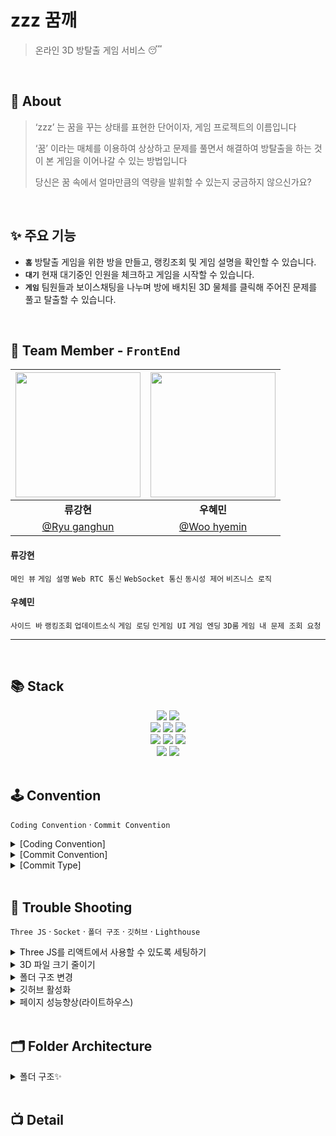 # zzz 꿈깨

<!-- <img src="https://user-images.githubusercontent.com/74045440/159398628-3296c8af-a716-48c6-80ca-81f3cbc78368.png" align=left width=100> -->

> 온라인 3D 방탈출 게임 서비스 😴

<br />

## 💭 About

> ‘zzz’ 는 꿈을 꾸는 상태를 표현한 단어이자, 게임 프로젝트의 이름입니다
>
> ‘꿈’ 이라는 매체를 이용하여 상상하고 문제를 풀면서 해결하여
> 방탈출을 하는 것이 본 게임을 이어나갈 수 있는 방법입니다
>
> 당신은 꿈 속에서 얼마만큼의 역량을 발휘할 수 있는지 궁금하지 않으신가요?

<!-- <img width="1363" alt="스크린샷 2022-01-22 오전 5 27 36" src="https://user-images.githubusercontent.com/75469131/150595708-bd84f11e-ed2d-4dfe-9242-1b69e10756ac.png"> -->

<br />

## ✨ 주요 기능

- **`홈`**
  방탈출 게임을 위한 방을 만들고, 랭킹조회 및 게임 설명을 확인할 수 있습니다.
- **`대기`**
  현재 대기중인 인원을 체크하고 게임을 시작할 수 있습니다.
- **`게임`**
  팀원들과 보이스채팅을 나누며 방에 배치된 3D 물체를 클릭해 주어진 문제를 풀고 탈출할 수 있습니다.

<!-- ![This is the last](https://user-images.githubusercontent.com/75469131/150535885-e6c38a60-19b0-4957-8919-2c78074cdb50.png) -->

<br />

## 🍎 Team Member - `FrontEnd`

| <img src="https://user-images.githubusercontent.com/74045440/159398343-db70bd0a-b93b-4e08-9193-5f666521f472.jpeg" width=200> | <img src="https://user-images.githubusercontent.com/74045440/159398563-46cd3461-4369-4bfd-b9bf-254277e878c8.jpeg" width=200> |
| :--------------------------------------------------------------------------------------------------------------------------: | :--------------------------------------------------------------------------------------------------------------------------: |
|                                                          **류강현**                                                          |                                                          **우혜민**                                                          |
|                                          [@Ryu ganghun](https://github.com/softwat)                                          |                                         [@Woo hyemin](https://github.com/hyemin9403)                                         |

#### 류강현

`메인 뷰` `게임 설명` `Web RTC 통신` `WebSocket 통신` `동시성 제어` `비즈니스 로직`

#### 우혜민

`사이드 바` `랭킹조회` `업데이트소식` `게임 로딩` `인게임 UI` `게임 엔딩` `3D룸` `게임 내 문제 조회 요청`

---

<!-- [어려웠던 부분과 극복 과정 보러가기](https://baejiann120.notion.site/Overcome-5e7c95d4783e468fa848b5e26b1473d7) -->

<br />

## 📚 Stack

<!-- ## 📚 Library -->

<div align=center>
  <img src="https://img.shields.io/badge/React-60d3f3?style=for-the-badge&logo=react&logoColor=black"> 
  <img src="https://img.shields.io/badge/javascript-F7DF1E?style=for-the-badge&logo=javascript&logoColor=black"> 
  <br>
  <img src="https://img.shields.io/badge/Redux-7247b5?style=for-the-badge&logo=redux&logoColor=white"> 
  <img src="https://img.shields.io/badge/styled-c260af?style=for-the-badge&logo=styledcomponents&logoColor=black">
  <img src="https://img.shields.io/badge/Router-ec4151?style=for-the-badge&logo=reactrouter&logoColor=black">
  <br>
  <img src="https://img.shields.io/badge/threejs-ffffff?style=for-the-badge&logo=three.js&logoColor=black"> 
  <img src="https://img.shields.io/badge/webrtc-ffffff?style=for-the-badge&logo=webrtc&logoColor=black">
  <img src="https://img.shields.io/badge/socket.io-ffffff?style=for-the-badge&logo=socket.io&logoColor=black">
  <br>
  <img src="https://img.shields.io/badge/lighthouse-1a73e8?style=for-the-badge&logo=lighthouse&logoColor=white">
  <img src="https://img.shields.io/badge/netlify-4fb5ba?style=for-the-badge&logo=netlify&logoColor=white">
  
</div>

<!-- | Name                              | Tag                  |
| --------------------------------- | -------------------- |
| React-Redux                       | Redux                |
| Immer, Redux-Actions, Redux-Thunk | Redux                |
| React-Router                      | Routing              |
| Axios                             | HTTP Networking      |
| Three(drei,fiber)                 | 3D Rendering         |
| socket.io                         | WebScoket Networking |
| Styled Component                  | Styling              | -->

<br />

## 🕹 Convention

`Coding Convention` · `Commit Convention`

<details markdown="1">
<summary>[Coding Convention]</summary>

### 📍 네이밍 Convention

폴더명, 파일명 첫 글자는 대문자(PascalCase)

```
ex) Page(O) page(X)
 LongFileName(O)
```

변수 첫 글자는 소문자(camelCase)

```
ex) handleComment(O) handle_comment(X)
```

</details>

<details markdown="2">
<summary>[Commit Convention]</summary>

```
💊 [zzz 꿈깨 Commit Message Template]
✅ [커밋 타입] 내용 (#이슈번호) 형식으로 작성
✅ ex. [Feat] 로그인 뷰 구현 (#1)
✅ 제목(title)을 아랫줄에 작성
✅ 최대 50글자, 제목 끝에 마침표 금지, 무엇을 했는지 명확하게 작성

########################
# ✅ 본문(body)을 아랫줄에 작성

########################
# ✅ 꼬릿말(footer)을 아랫줄에 작성

########################
```

</details>
 
<details markdown="3">
<summary>[Commit Type]</summary>

> 🚨 총 9개의 커밋 타입으로 구분한다.

```
[Docs]   문서 작성 및 수정 작업(README 등)
[Add]    기능이 아닌 것 생성 및 추가 작업(파일·익스텐션·프로토콜 등)
[Feat]   새로운 기능 추가 작업
[Style]  UI 관련 작업(UI 컴포넌트, Xib 파일, 컬러·폰트 작업 등)
[Fix]    에러 및 버그 수정, 기능에 대한 수정 작업
[Edit]   Fix가 아닌 모든 수정 작업(주석, 파일 및 폴더 위치, 코드 스타일 등)
[Del]    파일, 에셋 등 삭제 작업
[Set]    세팅 관련 작업
[Test]   테스트 관련 작업
```

</details>

<br />

## 🐾 Trouble Shooting

`Three JS` · `Socket` · `폴더 구조` · `깃허브` · `Lighthouse`

<details markdown="1">
<summary>Three JS를 리액트에서 사용할 수 있도록 세팅하기</summary>

- 패키지: @react-three, @three-fiber, @three-drei
- glb파일 확장자 변경하기
  https://github.com/CesiumGS/gltf-pipeline
- gltf파일을 JSX로 변경하기
  https://github.com/pmndrs/gltfjsx
- canvas 내에서 JSX로 변경한 gltf 파일 로딩(suspense를 사용해 Lazy loading)

</details>

<details markdown="2">
<summary>3D 파일 크기 줄이기</summary>

- 블렌더에서 Three JS로 줄 수 있는 애니메이션 등을 제거 및 압축해서 파일 크기 압축(130MB -> 12MB)

</details>

<details markdown="3">
<summary>폴더 구조 변경</summary>

- 프로젝트의 사이즈가 커지며 원하는 파일을 빠르고 정확하게 찾을 수 있도록 폴더 구조 리팩토링이 필요해짐
- 후(리드미 > Folder Architecture 참고)

</details>

<details markdown="4">
<summary>깃허브 활성화</summary>

- 커밋 메시지(리드미 > convention > Commit Type 참고)
- 이슈, 풀리퀘스트 활성화

</details>

<details markdown="5">
<summary>페이지 성능향상(라이트하우스)</summary>

`develop` - default

- protected → 승인 받아야만 merge 가능

</details>

<br />

## 🗂 Folder Architecture

<details markdown="1">
<summary>폴더 구조✨</summary>

- 🗂 src
  - App.jsx
  - index.jsx
  - GlobalStyle.js
- 🗂 Page

  - index.js
  - Main.jsx
  - Rank.jsx
  - Description.jsx
  - Update.jsx
  - GameRoom.jsx

- 🗂 Layout

  - index.js
  - Header.jsx
  - Sidebar.jsx
  - Footer.jsx
  - DefaultLayout.jsx

- 🗂 Component

  - 🗂 Main
    - 🗂 Modal
    - index.js
    - RoomList.jsx
    - Contents.jsx
    - Loading.jsx
    - EndingCredit.jsx
  - 🗂 Game
    - 🗂 Modal
    - 🗂 UI
    - index.js
    - ThreeRoom.jsx
    - Test.js
    - WasdControls.js
  - 🗂 Element
    - index.js
    - Chat.jsx
    - MainUsers.jsx
    - MakeRoomBtn.jsx
    - ModalBG.jsx
    - MuteButton.jsx
    - Video.jsx

- 🗂 redux

  - configureStore.js

  -🗂 modules

  - escape.js(게임 퀴즈 관련 API )
  - game.js(게임 시작 및 종료 API)
  - rank.js(랭크 조회 API)
  - room.js(방 생성 삭제 API)
  - socket.js(소켓 관련 API)
  - user.js(유저 정보 조회 및 삭제 API)

- 🗂 Util

  - request.js

- 🗂 Asset

  - 🗂 Icon
  - 🗂 Image

</details>

<br />

## 📺 Detail
